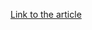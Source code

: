 [Link to the article](https://blogs.vmware.com/security/2020/02/vmware-carbon-black-tau-threat-analysis-shlayer-macos.html)
